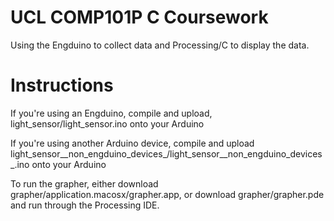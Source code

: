 # UCL COMP101P C Coursework

Using the Engduino to collect data and Processing/C to display the data.

# Instructions

If you're using an Engduino, compile and upload, light_sensor/light_sensor.ino onto your Arduino

If you're using another Arduino device, compile and upload light_sensor__non_engduino_devices_/light_sensor__non_engduino_devices_.ino onto your Arduino

To run the grapher, either download grapher/application.macosx/grapher.app, or download grapher/grapher.pde and run through the Processing IDE.